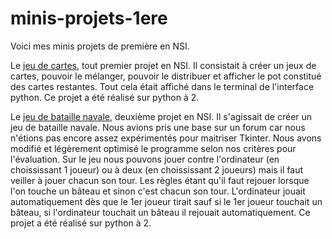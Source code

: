 # minis-projets-1ere
Voici mes minis projets de première en NSI. 

Le [jeu de cartes](minis-projets-1ere/jeu_de_carte/main.py), tout premier projet en NSI. Il consistait à créer un jeux de cartes, pouvoir le mélanger, pouvoir le distribuer et afficher le pot constitué des cartes restantes. Tout cela était affiché dans le terminal de l'interface python. Ce projet a été réalisé sur python à 2.

Le [jeu de bataille navale](minis-projets-1ere/bataille-navale/main.py), deuxième projet en NSI. Il s'agissait de créer un jeu de bataille navale. Nous avions pris une base sur un forum car nous n'étions pas encore assez expérimentés pour maitriser Tkinter. Nous avons modifié et légèrement optimisé le programme selon nos critères pour l'évaluation. Sur le jeu nous pouvons jouer contre l'ordinateur (en choississant 1 joueur) ou à deux (en choississant 2 joueurs) mais il faut veiller à jouer chacun son tour. Les règles étant qu'il faut rejouer lorsque l'on touche un bâteau et sinon c'est chacun son tour. L'ordinateur jouait automatiquement dès que le 1er joueur tirait sauf si le 1er joueur touchait un bâteau, si l'ordinateur touchait un bâteau il rejouait automatiquement. Ce projet a été réalisé sur python à 2.
